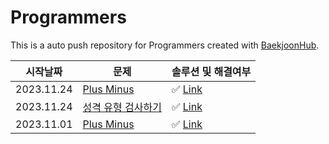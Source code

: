 # Programmers
This is a auto push repository for Programmers created with [BaekjoonHub](https://github.com/BaekjoonHub/BaekjoonHub).

| 시작날짜 | 문제 | 솔루션 및 해결여부|
|--|--|--|
| 2023.11.24 | [Plus Minus](https://school.programmers.co.kr/learn/courses/30/lessons/118666) | ✅ [Link](https://school.programmers.co.kr/learn/courses/30/lessons/118666)
| 2023.11.24 | [성격 유형 검사하기](https://school.programmers.co.kr/learn/courses/30/lessons/118666) | ✅ [Link](https://github.com/210B/HackerRank/blob/main/solution/Mini_Max_Sum.py)
| 2023.11.01 | [Plus Minus](https://www.hackerrank.com/challenges/one-week-preparation-kit-time-conversion/problem?isFullScreen=true&h_l=interview&playlist_slugs%5B%5D=preparation-kits&playlist_slugs%5B%5D=one-week-preparation-kit&playlist_slugs%5B%5D=one-week-day-one) | ✅ [Link](https://github.com/210B/HackerRank/blob/main/solution/Mini_Max_Sum.py)

